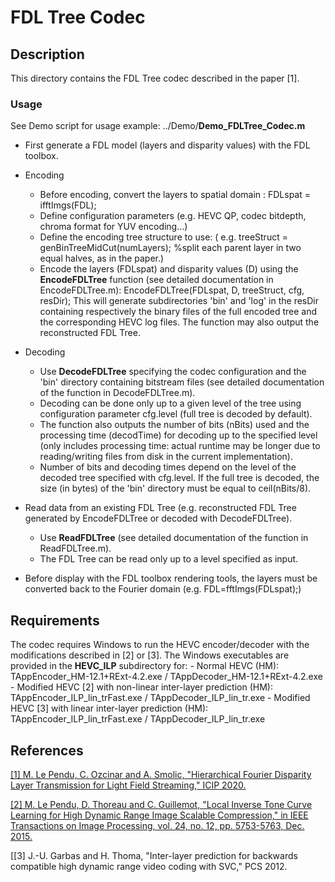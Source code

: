# FDL Tree Codec

## Description

This directory contains the FDL Tree codec described in the paper [1].

### Usage

See Demo script for usage example: ../Demo/**Demo_FDLTree_Codec.m**

- First generate a FDL model (layers and disparity values) with the FDL toolbox.

- Encoding
	- Before encoding, convert the layers to spatial domain : FDLspat = ifftImgs(FDL);
	- Define configuration parameters (e.g. HEVC QP, codec bitdepth, chroma format for YUV encoding...)
	- Define the encoding tree structure to use: ( e.g. treeStruct = genBinTreeMidCut(numLayers); %split each parent layer in two equal halves, as in the paper.)
	- Encode the layers (FDLspat) and disparity values (D) using the **EncodeFDLTree** function (see detailed documentation in EncodeFDLTree.m):
		EncodeFDLTree(FDLspat, D, treeStruct, cfg, resDir);
		This will generate subdirectories 'bin' and 'log' in the resDir containing respectively the binary files of the full encoded tree and the corresponding HEVC log files.
		The function may also output the reconstructed FDL Tree.

- Decoding
	- Use **DecodeFDLTree** specifying the codec configuration and the 'bin' directory containing bitstream files (see detailed documentation of the function in DecodeFDLTree.m).
	- Decoding can be done only up to a given level of the tree using configuration parameter cfg.level (full tree is decoded by default).
	- The function also outputs the number of bits (nBits) used and the processing time (decodTime) for decoding up to the specified level (only includes processing time: actual runtime may be longer due to reading/writing files from disk in the current implementation).
	- Number of bits and decoding times depend on the level of the decoded tree specified with cfg.level. If the full tree is decoded, the size (in bytes) of the 'bin' directory must be equal to ceil(nBits/8).
		
- Read data from an existing FDL Tree (e.g. reconstructed FDL Tree generated by EncodeFDLTree or decoded with DecodeFDLTree).
	- Use **ReadFDLTree** (see detailed documentation of the function in ReadFDLTree.m).
	- The FDL Tree can be read only up to a level specified as input.

- Before display with the FDL toolbox rendering tools, the layers must be converted back to the Fourier domain (e.g. FDL=fftImgs(FDLspat);)

## Requirements

The codec requires Windows to run the HEVC encoder/decoder with the modifications described in [2] or [3]. The Windows executables are provided in the **HEVC_ILP** subdirectory for:
	- Normal HEVC (HM): TAppEncoder_HM-12.1+RExt-4.2.exe / TAppDecoder_HM-12.1+RExt-4.2.exe
	- Modified HEVC [2] with non-linear inter-layer prediction (HM): TAppEncoder_ILP_lin_trFast.exe / TAppDecoder_ILP_lin_tr.exe
	- Modified HEVC [3] with linear inter-layer prediction (HM): TAppEncoder_ILP_lin_trFast.exe / TAppDecoder_ILP_lin_tr.exe

## References

[\[1\] M. Le Pendu, C. Ozcinar and A. Smolic, "Hierarchical Fourier Disparity Layer Transmission for Light Field Streaming," ICIP 2020.](https://)

[\[2\] M. Le Pendu, D. Thoreau and C. Guillemot, "Local Inverse Tone Curve Learning for High Dynamic Range Image Scalable Compression," in IEEE Transactions on Image Processing, vol. 24, no. 12, pp. 5753-5763, Dec. 2015.](https://)

[\[3\] J.-U. Garbas and H. Thoma, "Inter-layer prediction for backwards compatible high dynamic range video coding with SVC," PCS 2012.
